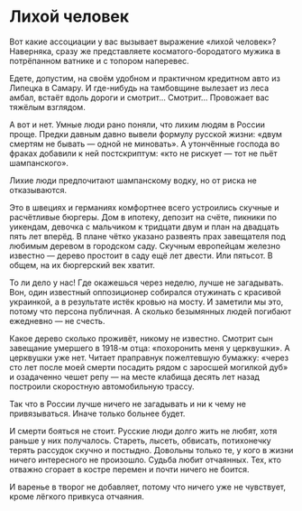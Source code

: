 
# Лихой человек

Вот какие ассоциации у вас вызывает выражение «лихой человек»? Наверняка, сразу же представляете косматого-бородатого мужика в потрёпанном ватнике и с топором наперевес.

Едете, допустим, на своём удобном и практичном кредитном авто из Липецка в Самару. И где-нибудь на тамбовщине вылезает из леса амбал, встаёт вдоль дороги и смотрит… Смотрит… Провожает вас тяжёлым взглядом.

А вот и нет. Умные люди рано поняли, что лихим людям в России проще. Предки давным давно вывели формулу русской жизни: «двум смертям не бывать — одной не миновать». А утончённые господа во фраках добавили к ней постскриптум: «кто не рискует — тот не пьёт шампанского». 

Лихие люди предпочитают шампанскому водку, но от риска не отказываются.

Это в швециях и германиях комфортнее всего устроились скучные и расчётливые бюргеры. Дом в ипотеку, депозит на счёте, пикники по уикендам, девочка с мальчиком к тридцати двум и план на двадцать пять лет вперёд. В плане чётко указано развеять прах завещателя под любимым деревом в городском саду. Скучным европейцам железно известно — дерево простоит в саду ещё лет двести. Или пятьсот. В общем, на их бюргерский век хватит.

То ли дело у нас! Где окажешься через неделю, лучше не загадывать. Вон, один известный оппозиционер собирался отужинать с красивой украинкой, а в результате истёк кровью на мосту. И заметили мы это, потому что персона публичная. А сколько безымянных людей погибают ежедневно — не счесть.

Какое дерево сколько проживёт, никому не известно. Смотрит сын завещание умершего в 1918-м отца: «похоронить меня у церквушки». А церквушки уже нет. Читает праправнук пожелтевшую бумажку: «через сто лет после моей смерти посадить рядом с заросшей могилкой дуб» и озадаченно чешет репу — на месте клабища десять лет назад построили скоростную автомобильную трассу.

Так что в России лучше ничего не загадывать и ни к чему не привязываться. Иначе только больнее будет.

И смерти бояться не стоит. Русские люди долго жить не любят, хотя раньше у них получалось. Стареть, лысеть, обвисать, потихонечку терять рассудок скучно и постыдно. Довольны только те, у кого в жизни ничего интересного не произошло. Судьба любит отчаянных. Тех, кто отважно сгорает в костре перемен и почти ничего не боится.

И варенье в творог не добавляет, потому что ничего уже не чувствует, кроме лёгкого привкуса отчаяния.
